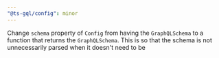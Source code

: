```yaml
---
"@ts-gql/config": minor
---
```


Change `schema` property of `Config` from having the `GraphQLSchema` to a function that returns the `GraphQLSchema`. This is so that the schema is not unnecessarily parsed when it doesn't need to be

